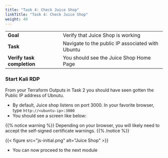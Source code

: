 ```yaml
---
title: "Task 4: Check Juice Shop"
linkTitle: "Task 4: Check Juice Shop"
weight: 40
---
```


|                            |    |  
|----------------------------| ----
| **Goal**                   | Verify that Juice Shop is working
| **Task**                   | Navigate to the public IP associated with Ubuntu
| **Verify task completion** | You should see the Juice Shop Home Page



### Start Kali RDP

From your Terraform Outputs in Task 2 you should have seen gotten the Public IP address of Ubnutu.  

- By default, Juice shop listens on port 3000.  In your favorite browser, type ```http://<ubuntu-ip>:3000``` 
- You should see a screen like below:

{{% notice warning %}} Depending on your browser, you will likely need to accept the self-signed certificate warnings.  {{% /notice %}}

{{< figure src="js-initial.png" alt="Juice Shop" >}}

- You can now proceed to the next module
